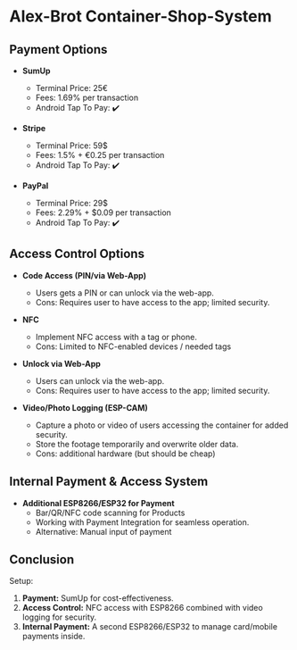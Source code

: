 # Alex-Brot Container-Shop-System

## Payment Options

- **SumUp**
  - Terminal Price: 25€
  - Fees: 1.69% per transaction
  - Android Tap To Pay: ✔️

- **Stripe**
  - Terminal Price: 59$
  - Fees: 1.5% + €0.25 per transaction
  - Android Tap To Pay: ✔️

- **PayPal**
  - Terminal Price: 29$
  - Fees: 2.29% + $0.09 per transaction
  - Android Tap To Pay: ✔️

## Access Control Options
- **Code Access (PIN/via Web-App)**
  - Users gets a PIN or can unlock via the web-app.
  - Cons: Requires user to have access to the app; limited security.
  
- **NFC**
  - Implement NFC access with a tag or phone.
  - Cons: Limited to NFC-enabled devices / needed tags

- **Unlock via Web-App**
  - Users can unlock via the web-app.
  - Cons: Requires user to have access to the app; limited security.

- **Video/Photo Logging (ESP-CAM)**
  - Capture a photo or video of users accessing the container for added security.
  - Store the footage temporarily and overwrite older data.
  - Cons: additional hardware (but should be cheap)

## Internal Payment & Access System
- **Additional ESP8266/ESP32 for Payment**
  - Bar/QR/NFC code scanning for Products
  - Working with Payment Integration for seamless operation.
  - Alternative: Manual input of payment

## Conclusion
Setup:
1. **Payment:** SumUp for cost-effectiveness.
2. **Access Control:** NFC access with ESP8266 combined with video logging for security.
3. **Internal Payment:** A second ESP8266/ESP32 to manage card/mobile payments inside.
